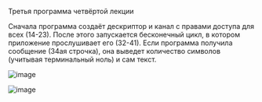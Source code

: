 
Третья программа четвёртой лекции

Сначала программа создаёт дескриптор и канал с правами доступа для всех (14-23). После этого запускается бесконечный цикл, в котором приложение прослушивает его (32-41). Если программа получила сообщение (34ая строчка), она выведет количество символов (учитывая терминальный ноль) и сам текст.

![image](https://user-images.githubusercontent.com/71153151/169405878-45d18946-0652-49ba-9819-9ccea3e6834b.png)

![image](https://user-images.githubusercontent.com/71153151/169405896-ed302825-8915-4bb1-890c-09a0e2dc5418.png)
